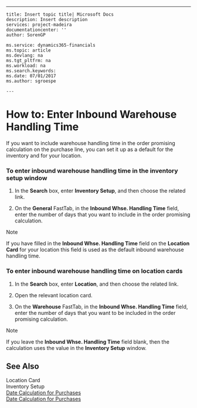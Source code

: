 ---
    title: Insert topic title| Microsoft Docs
    description: Insert description
    services: project-madeira
    documentationcenter: ''
    author: SorenGP

    ms.service: dynamics365-financials
    ms.topic: article
    ms.devlang: na
    ms.tgt_pltfrm: na
    ms.workload: na
    ms.search.keywords:
    ms.date: 07/01/2017
    ms.author: sgroespe

    ---
# How to: Enter Inbound Warehouse Handling Time
If you want to include warehouse handling time in the order promising calculation on the purchase line, you can set it up as a default for the inventory and for your location.  
  
### To enter inbound warehouse handling time in the inventory setup window  
  
1.  In the **Search** box, enter **Inventory Setup**, and then choose the related link.  
  
2.  On the **General** FastTab, in the **Inbound Whse. Handling Time** field, enter the number of days that you want to include in the order promising calculation.  
  
> [!NOTE]  
>  If you have filled in the **Inbound Whse. Handling Time** field on the **Location Card** for your location this field is used as the default inbound warehouse handling time.  
  
### To enter inbound warehouse handling time on location cards  
  
1.  In the **Search** box, enter **Location**, and then choose the related link.  
  
2.  Open the relevant location card.  
  
3.  On the **Warehouse** FastTab, in the **Inbound Whse. Handling Time** field, enter the number of days that you want to be included in the order promising calculation.  
  
> [!NOTE]  
>  If you leave the **Inbound Whse. Handling Time** field blank, then the calculation uses the value in the **Inventory Setup**  window.  
  
## See Also  
 Location Card   
 Inventory Setup   
 [Date Calculation for Purchases](../date-calculation-for-purchases.md)   
 [Date Calculation for Purchases](../date-calculation-for-purchases.md)